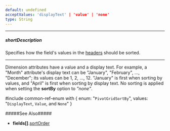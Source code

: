```yaml
---
default: undefined
acceptValues: 'displayText' | 'value' | 'none'
type: String
---
```

---
##### shortDescription
Specifies how the field's values in the [headers](/concepts/05%20Widgets/PivotGrid/010%20Visual%20Elements/02%20Headers.md '/Documentation/Guide/Widgets/PivotGrid/Visual_Elements/#Headers') should be sorted.

---
Dimension attributes have a value and a display text. For example, a "Month" attribute's display text can be "January", "February", ..., "December"; its values can be 1, 2, ..., 12. "January" is first when sorting by values, and "April" is first when sorting by display text. No sorting is applied when setting the **sortBy** option to *"none"*.

#include common-ref-enum with {
    enum: "`PivotGridSortBy`",
    values: "`DisplayText`, `Value`, and `None`"
}

#####See Also#####
- **fields[]**.[sortOrder](/api-reference/30%20Data%20Layer/PivotGridDataSource/1%20Configuration/fields/sortOrder.md '/Documentation/ApiReference/Data_Layer/PivotGridDataSource/Configuration/fields/#sortOrder')